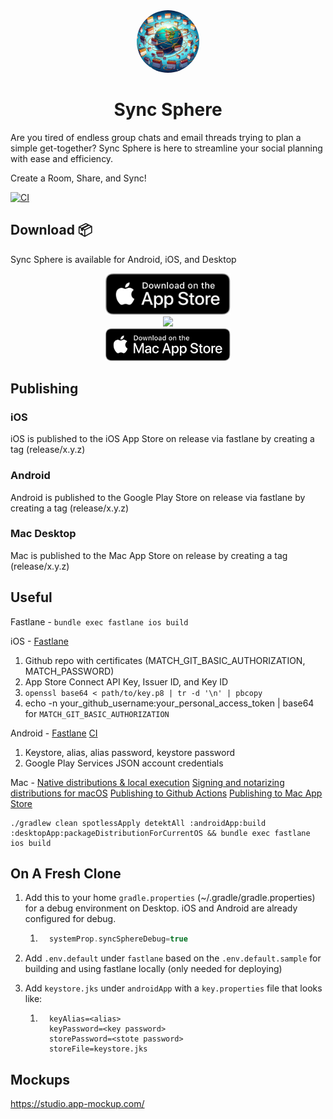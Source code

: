 <div align="center">
  <img style="border-radius: 50%" src="./androidApp/src/androidMain/ic_launcher-playstore.png" width="100px">
  <h1>Sync Sphere</h1>
</div>

Are you tired of endless group chats and email threads trying to plan a simple get-together? Sync Sphere is here to streamline your social planning with ease and efficiency.

Create a Room, Share, and Sync!

[![CI](https://github.com/j-roskopf/SyncSphere/actions/workflows/build.yml/badge.svg)](https://github.com/j-roskopf/SyncSphere/actions/workflows/build.yml)

## Download 📦

Sync Sphere is available for Android, iOS, and Desktop

<div align="center"><a href="https://apps.apple.com/us/app/sync-sphere/id6471382890"><img src="./assets/app_store_download.svg" width="200px"/></a></div>
<div align="center"><a href="https://play.google.com/store/apps/details?id=com.joetr.sync.sphere"><img src="https://play.google.com/intl/en_us/badges/images/generic/en_badge_web_generic.png" width="230px"/></a></div>
<div align="center"><a href="https://apps.apple.com/us/app/sync-sphere-desktop/id6472360923"><img src="assets/mac_store_download.svg" width="200px" /></a></div>


## Publishing

### iOS
iOS is published to the iOS App Store on release via fastlane by creating a tag (release/x.y.z)

### Android
Android is published to the Google Play Store on release via fastlane by creating a tag (release/x.y.z)

### Mac Desktop
Mac is published to the Mac App Store on release by creating a tag (release/x.y.z)

## Useful

Fastlane - `bundle exec fastlane ios build`

iOS -
[Fastlane](https://medium.com/revelo-tech/setting-up-automatic-ios-release-with-fastlane-and-match-on-ci-cd-server-16c3f1d79bc5)
1. Github repo with certificates (MATCH_GIT_BASIC_AUTHORIZATION, MATCH_PASSWORD)
2. App Store Connect API Key, Issuer ID, and Key ID
3. `openssl base64 < path/to/key.p8 | tr -d '\n' | pbcopy`
4. echo -n your_github_username:your_personal_access_token | base64 for `MATCH_GIT_BASIC_AUTHORIZATION`

Android -
[Fastlane](https://docs.fastlane.tools/actions/upload_to_play_store/)
[CI](https://proandroiddev.com/how-to-securely-build-and-sign-your-android-app-with-github-actions-ad5323452ce)
1. Keystore, alias, alias password, keystore password
2. Google Play Services JSON account credentials

Mac -
[Native distributions & local execution](https://github.com/JetBrains/compose-multiplatform/blob/master/tutorials/Native_distributions_and_local_execution/README.md#native-distributions--local-execution)
[Signing and notarizing distributions for macOS](https://github.com/JetBrains/compose-multiplatform/blob/master/tutorials/Signing_and_notarization_on_macOS/README.md)
[Publishing to Github Actions](https://www.marcogomiero.com/posts/2024/kmp-ci-macos-appstore/)
[Publishing to Mac App Store](https://www.marcogomiero.com/posts/2024/compose-macos-app-store/)

```
./gradlew clean spotlessApply detektAll :androidApp:build :desktopApp:packageDistributionForCurrentOS && bundle exec fastlane ios build
```

## On A Fresh Clone
1. Add this to your home `gradle.properties` (~/.gradle/gradle.properties) for a debug environment on Desktop. iOS and Android are already configured for debug.
   1. ```groovy
        systemProp.syncSphereDebug=true
      ```

2. Add `.env.default` under `fastlane` based on the `.env.default.sample` for building and using fastlane locally (only needed for deploying)

3. Add `keystore.jks` under `androidApp` with a `key.properties` file that looks like:
   1. ```
        keyAlias=<alias>
        keyPassword=<key password>
        storePassword=<stote password>
        storeFile=keystore.jks
      ```

## Mockups
https://studio.app-mockup.com/
